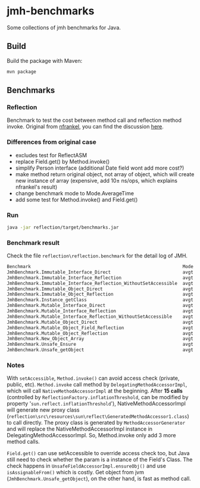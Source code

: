 # jmh-benchmarks

Some collections of jmh benchmarks for Java.

## Build

Build the package with Maven:

```bash
mvn package
```
## Benchmarks

### Reflection

Benchmark to test the cost between method call and reflection method invoke. Original from [nfrankel](https://github.com/nfrankel/reflection-performance), you can find the discussion [here](https://www.reddit.com/r/java/comments/4wkzck/performance_cost_of_reflection/).

### Differences from original case

 - excludes test for ReflectASM
 - replace Field.get() by Method.invoke()
 - simplify Person interface (additional Date field wont add more cost?)
 - make method return original object, not array of object, which will create new instance of array (expensive, add 10± ns/ops, which explains nfrankel's result)
 - change benchmark mode to Mode.AverageTime
 - add some test for Method.invoke() and Field.get()

### Run

```bash
java -jar reflection/target/benchmarks.jar
```

### Benchmark result

Check the file `reflection\reflection.benchmark` for the detail log of JMH.

```bash
Benchmark                                                         Mode  Cnt   Score   Error  Units
JmhBenchmark.Immutable_Interface_Direct                           avgt  200   4.950 ± 0.053  ns/op
JmhBenchmark.Immutable_Interface_Reflection                       avgt  200  23.306 ± 0.184  ns/op
JmhBenchmark.Immutable_Interface_Reflection_WithoutSetAccessible  avgt  200  76.700 ± 0.457  ns/op
JmhBenchmark.Immutable_Object_Direct                              avgt  200   4.930 ± 0.050  ns/op
JmhBenchmark.Immutable_Object_Reflection                          avgt  200  20.495 ± 0.129  ns/op
JmhBenchmark.Instance_getClass                                    avgt  200   4.763 ± 0.031  ns/op
JmhBenchmark.Mutable_Interface_Direct                             avgt  200   4.900 ± 0.038  ns/op
JmhBenchmark.Mutable_Interface_Reflection                         avgt  200  23.276 ± 0.243  ns/op
JmhBenchmark.Mutable_Interface_Reflection_WithoutSetAccessible    avgt  200  76.712 ± 0.533  ns/op
JmhBenchmark.Mutable_Object_Direct                                avgt  200   4.876 ± 0.033  ns/op
JmhBenchmark.Mutable_Object_Field_Reflection                      avgt  200  69.946 ± 0.381  ns/op
JmhBenchmark.Mutable_Object_Reflection                            avgt  200  20.445 ± 0.116  ns/op
JmhBenchmark.New_Object_Array                                     avgt  200  10.314 ± 0.106  ns/op
JmhBenchmark.Unsafe_Ensure                                        avgt  200  58.680 ± 0.314  ns/op
JmhBenchmark.Unsafe_getObject                                     avgt  200   5.204 ± 0.034  ns/op
```

### Notes
With `setAccessible`, `Method.invoke()` can avoid access check (private, public, etc). `Method.invoke` call method by `DelegatingMethodAccessorImpl`, which will call `NativeMethodAccessorImpl` at the beginning. After **15 calls** (controlled by `ReflectionFactory.inflationThreshold`, can be modified by property '`sun.reflect.inflationThreshold`'), NativeMethodAccessorImpl will generate new proxy class (`reflection\src\resources\sun\reflect\GeneratedMethodAccessor1.class`) to call directly. The proxy class is generated by `MethodAccessorGenerator` and will replace the NativeMethodAccessorImpl instance in DelegatingMethodAccessorImpl. So, Method.invoke only add 3 more method calls.

`Field.get()` can use setAccessible to override access check too, but Java still need to check whether the param is a instance of the Field's Class. The check happens in `UnsafeFieldAccessorImpl.ensureObj()` and use `isAssignableFrom()` which is costly. Get object from jvm (`JmhBenchmark.Unsafe_getObject`), on the other hand, is fast as method call.
